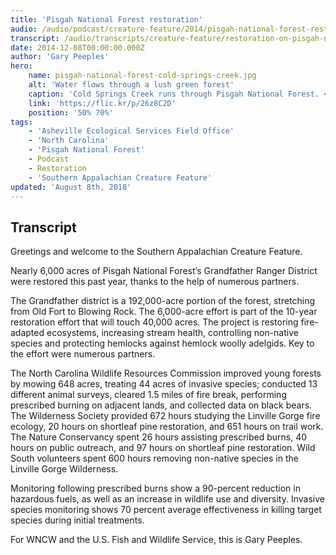 ```yaml
---
title: 'Pisgah National Forest restoration'
audio: /audio/podcast/creature-feature/2014/pisgah-national-forest-restoration.mp3
transcript: /audio/transcripts/creature-feature/restoration-on-pisgah-national-forest.pdf
date: 2014-12-08T00:00:00.000Z
author: 'Gary Peeples'
hero:
    name: pisgah-national-forest-cold-springs-creek.jpg
    alt: 'Water flows through a lush green forest'
    caption: 'Cold Springs Creek runs through Pisgah National Forest. <a href="https://flic.kr/p/26z8C2D">Photo</a> by Jim Liestman, CC BY-NC-ND 2.0.'
    link: 'https://flic.kr/p/26z8C2D'
    position: '50% 70%'
tags:
    - 'Asheville Ecological Services Field Office'
    - 'North Carolina'
    - 'Pisgah National Forest'
    - Podcast
    - Restoration
    - 'Southern Appalachian Creature Feature'
updated: 'August 8th, 2018'
---
```


## Transcript

Greetings and welcome to the Southern Appalachian Creature Feature.

Nearly 6,000 acres of Pisgah National Forest’s Grandfather Ranger District were restored this past year, thanks to the help of numerous partners.

The Grandfather district is a 192,000-acre portion of the forest, stretching from Old Fort to Blowing Rock. The 6,000-acre effort is part of the 10-year restoration effort that will touch 40,000 acres. The project is restoring fire-adapted ecosystems, increasing stream health, controlling non-native species and protecting hemlocks against hemlock woolly adelgids. Key to the effort were numerous partners.

The North Carolina Wildlife Resources Commission improved young forests by mowing 648 acres, treating 44 acres of invasive species; conducted 13 different animal surveys, cleared 1.5 miles of fire break, performing prescribed burning on adjacent lands, and collected data on black bears.
The Wilderness Society provided 672 hours studying the Linville Gorge fire ecology, 20 hours on shortleaf pine restoration, and 651 hours on trail work.
The Nature Conservancy spent 26 hours assisting prescribed burns, 40 hours on public outreach, and 97 hours on shortleaf pine restoration.
Wild South volunteers spent 600 hours removing non-native species in the Linville Gorge Wilderness.
 

Monitoring following prescribed burns show a 90-percent reduction in hazardous fuels, as well as an increase in wildlife use and diversity. Invasive species monitoring shows 70 percent average effectiveness in killing target species during initial treatments.

For WNCW and the U.S. Fish and Wildlife Service, this is Gary Peeples.